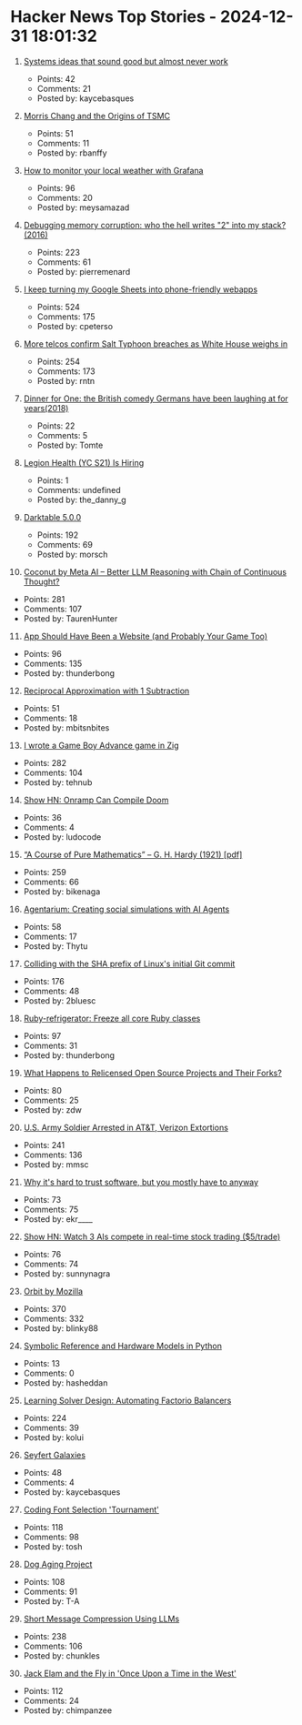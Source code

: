 # Hacker News Top Stories - 2024-12-31 18:01:32

1. [Systems ideas that sound good but almost never work](https://hardcoresoftware.learningbyshipping.com/p/225-systems-ideas-that-sound-good)
   - Points: 42
   - Comments: 21
   - Posted by: kaycebasques

2. [Morris Chang and the Origins of TSMC](https://www.construction-physics.com/p/morris-chang-and-the-origins-of-tsmc)
   - Points: 51
   - Comments: 11
   - Posted by: rbanffy

3. [How to monitor your local weather with Grafana](https://grafana.com/blog/2024/12/26/how-to-monitor-your-local-weather-with-grafana/)
   - Points: 96
   - Comments: 20
   - Posted by: meysamazad

4. [Debugging memory corruption: who the hell writes "2" into my stack? (2016)](https://unity.com/blog/engine-platform/debugging-memory-debugging-memory-corruption-who-wrote-2-into-my-stack-who-the-hell)
   - Points: 223
   - Comments: 61
   - Posted by: pierremenard

5. [I keep turning my Google Sheets into phone-friendly webapps](https://arstechnica.com/gadgets/2024/12/making-tiny-no-code-webapps-out-of-spreadsheets-is-a-weirdly-fulfilling-hobby/)
   - Points: 524
   - Comments: 175
   - Posted by: cpeterso

6. [More telcos confirm Salt Typhoon breaches as White House weighs in](https://www.theregister.com/2024/12/30/att_verizon_confirm_salt_typhoon_breach/)
   - Points: 254
   - Comments: 173
   - Posted by: rntn

7. [Dinner for One: the British comedy Germans have been laughing at for years(2018)](https://www.theguardian.com/tv-and-radio/2018/dec/30/dinner-for-one-german-television-new-years-eve)
   - Points: 22
   - Comments: 5
   - Posted by: Tomte

8. [Legion Health (YC S21) Is Hiring](https://www.ycombinator.com/companies/legion-health/jobs/YvUSGxj-mid-level-full-stack-engineer-ai-native-telepsychiatry-legion-health-usa)
   - Points: 1
   - Comments: undefined
   - Posted by: the_danny_g

9. [Darktable 5.0.0](https://www.darktable.org/2024/12/darktable-5.0.0-released/)
   - Points: 192
   - Comments: 69
   - Posted by: morsch

10. [Coconut by Meta AI – Better LLM Reasoning with Chain of Continuous Thought?](https://aipapersacademy.com/chain-of-continuous-thought/)
   - Points: 281
   - Comments: 107
   - Posted by: TaurenHunter

11. [App Should Have Been a Website (and Probably Your Game Too)](https://rogueengine.io/blog/your-app-should-have-been-a-website)
   - Points: 96
   - Comments: 135
   - Posted by: thunderbong

12. [Reciprocal Approximation with 1 Subtraction](undefined)
   - Points: 51
   - Comments: 18
   - Posted by: mbitsnbites

13. [I wrote a Game Boy Advance game in Zig](https://jonot.me/posts/zig-gba/)
   - Points: 282
   - Comments: 104
   - Posted by: tehnub

14. [Show HN: Onramp Can Compile Doom](https://ludocode.com/blog/onramp-can-compile-doom)
   - Points: 36
   - Comments: 4
   - Posted by: ludocode

15. [“A Course of Pure Mathematics” – G. H. Hardy (1921) [pdf]](https://www.gutenberg.org/files/38769/38769-pdf.pdf)
   - Points: 259
   - Comments: 66
   - Posted by: bikenaga

16. [Agentarium: Creating social simulations with AI Agents](https://github.com/Thytu/Agentarium)
   - Points: 58
   - Comments: 17
   - Posted by: Thytu

17. [Colliding with the SHA prefix of Linux's initial Git commit](https://people.kernel.org/kees/colliding-with-the-sha-prefix-of-linuxs-initial-git-commit)
   - Points: 176
   - Comments: 48
   - Posted by: 2bluesc

18. [Ruby-refrigerator: Freeze all core Ruby classes](https://github.com/jeremyevans/ruby-refrigerator)
   - Points: 97
   - Comments: 31
   - Posted by: thunderbong

19. [What Happens to Relicensed Open Source Projects and Their Forks?](https://thenewstack.io/what-happens-to-relicensed-open-source-projects-and-their-forks/)
   - Points: 80
   - Comments: 25
   - Posted by: zdw

20. [U.S. Army Soldier Arrested in AT&T, Verizon Extortions](https://krebsonsecurity.com/2024/12/u-s-army-soldier-arrested-in-att-verizon-extortions/)
   - Points: 241
   - Comments: 136
   - Posted by: mmsc

21. [Why it's hard to trust software, but you mostly have to anyway](https://educatedguesswork.org/posts/ensuring-software-provenance/)
   - Points: 73
   - Comments: 75
   - Posted by: ekr____

22. [Show HN: Watch 3 AIs compete in real-time stock trading ($5/trade)](https://trading.snagra.com)
   - Points: 76
   - Comments: 74
   - Posted by: sunnynagra

23. [Orbit by Mozilla](https://orbitbymozilla.com/)
   - Points: 370
   - Comments: 332
   - Posted by: blinky88

24. [Symbolic Reference and Hardware Models in Python](https://tomverbeure.github.io/2024/12/27/A-Symbolic-HW-Model-in-Python.html)
   - Points: 13
   - Comments: 0
   - Posted by: hasheddan

25. [Learning Solver Design: Automating Factorio Balancers](https://gianlucaventurini.com/posts/2024/factorio-sat)
   - Points: 224
   - Comments: 39
   - Posted by: kolui

26. [Seyfert Galaxies](https://www.seyfertgalaxies.com/)
   - Points: 48
   - Comments: 4
   - Posted by: kaycebasques

27. [Coding Font Selection 'Tournament'](https://daringfireball.net/linked/2024/12/24/coding-font-selection-tournament)
   - Points: 118
   - Comments: 98
   - Posted by: tosh

28. [Dog Aging Project](https://dogagingproject.org/)
   - Points: 108
   - Comments: 91
   - Posted by: T-A

29. [Short Message Compression Using LLMs](https://bellard.org/ts_sms/)
   - Points: 238
   - Comments: 106
   - Posted by: chunkles

30. [Jack Elam and the Fly in 'Once Upon a Time in the West'](https://pov.imv.au.dk/Issue_24/section_1/artc4A.html)
   - Points: 112
   - Comments: 24
   - Posted by: chimpanzee

